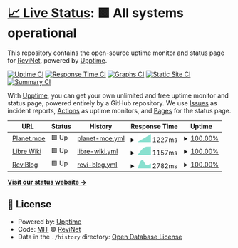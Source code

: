 # [📈 Live Status](https://revinet.github.io/upptime): <!--live status--> **🟩 All systems operational**

This repository contains the open-source uptime monitor and status page for [ReviNet](https://revinet.github.io/upptime), powered by [Upptime](https://github.com/upptime/upptime).

[![Uptime CI](https://github.com/koj-co/upptime/workflows/Uptime%20CI/badge.svg)](https://github.com/koj-co/upptime/actions?query=workflow%3A%22Uptime+CI%22)
[![Response Time CI](https://github.com/koj-co/upptime/workflows/Response%20Time%20CI/badge.svg)](https://github.com/koj-co/upptime/actions?query=workflow%3A%22Response+Time+CI%22)
[![Graphs CI](https://github.com/koj-co/upptime/workflows/Graphs%20CI/badge.svg)](https://github.com/koj-co/upptime/actions?query=workflow%3A%22Graphs+CI%22)
[![Static Site CI](https://github.com/koj-co/upptime/workflows/Static%20Site%20CI/badge.svg)](https://github.com/koj-co/upptime/actions?query=workflow%3A%22Static+Site+CI%22)
[![Summary CI](https://github.com/koj-co/upptime/workflows/Summary%20CI/badge.svg)](https://github.com/koj-co/upptime/actions?query=workflow%3A%22Summary+CI%22)

With [Upptime](https://upptime.js.org), you can get your own unlimited and free uptime monitor and status page, powered entirely by a GitHub repository. We use [Issues](https://github.com/revinet/upptime/issues) as incident reports, [Actions](https://github.com/revinet/upptime/actions) as uptime monitors, and [Pages](https://revinet.github.io/upptime) for the status page.

<!--start: status pages-->
<!-- This summary is generated by Upptime (https://github.com/upptime/upptime) -->
<!-- Do not edit this manually, your changes will be overwritten -->
<!-- prettier-ignore -->
| URL | Status | History | Response Time | Uptime |
| --- | ------ | ------- | ------------- | ------ |
| <img alt="" src="https://favicons.githubusercontent.com/planet.moe" height="13"> [Planet.moe](https://planet.moe/about) | 🟩 Up | [planet-moe.yml](https://github.com/revinet/upptime/commits/master/history/planet-moe.yml) | <details><summary><img alt="Response time graph" src="./graphs/planet-moe/response-time-week.png" height="20"> 1227ms</summary><br><a href="https://revinet.github.io/upptime/history/planet-moe"><img alt="Response time 1227" src="https://img.shields.io/endpoint?url=https%3A%2F%2Fraw.githubusercontent.com%2Frevinet%2Fupptime%2Fmaster%2Fapi%2Fplanet-moe%2Fresponse-time.json"></a><br><a href="https://revinet.github.io/upptime/history/planet-moe"><img alt="24-hour response time 1227" src="https://img.shields.io/endpoint?url=https%3A%2F%2Fraw.githubusercontent.com%2Frevinet%2Fupptime%2Fmaster%2Fapi%2Fplanet-moe%2Fresponse-time-day.json"></a><br><a href="https://revinet.github.io/upptime/history/planet-moe"><img alt="7-day response time 1227" src="https://img.shields.io/endpoint?url=https%3A%2F%2Fraw.githubusercontent.com%2Frevinet%2Fupptime%2Fmaster%2Fapi%2Fplanet-moe%2Fresponse-time-week.json"></a><br><a href="https://revinet.github.io/upptime/history/planet-moe"><img alt="30-day response time 1227" src="https://img.shields.io/endpoint?url=https%3A%2F%2Fraw.githubusercontent.com%2Frevinet%2Fupptime%2Fmaster%2Fapi%2Fplanet-moe%2Fresponse-time-month.json"></a><br><a href="https://revinet.github.io/upptime/history/planet-moe"><img alt="1-year response time 1227" src="https://img.shields.io/endpoint?url=https%3A%2F%2Fraw.githubusercontent.com%2Frevinet%2Fupptime%2Fmaster%2Fapi%2Fplanet-moe%2Fresponse-time-year.json"></a></details> | <details><summary><a href="https://revinet.github.io/upptime/history/planet-moe">100.00%</a></summary><a href="https://revinet.github.io/upptime/history/planet-moe"><img alt="All-time uptime 100.00%" src="https://img.shields.io/endpoint?url=https%3A%2F%2Fraw.githubusercontent.com%2Frevinet%2Fupptime%2Fmaster%2Fapi%2Fplanet-moe%2Fuptime.json"></a><br><a href="https://revinet.github.io/upptime/history/planet-moe"><img alt="24-hour uptime 100.00%" src="https://img.shields.io/endpoint?url=https%3A%2F%2Fraw.githubusercontent.com%2Frevinet%2Fupptime%2Fmaster%2Fapi%2Fplanet-moe%2Fuptime-day.json"></a><br><a href="https://revinet.github.io/upptime/history/planet-moe"><img alt="7-day uptime 100.00%" src="https://img.shields.io/endpoint?url=https%3A%2F%2Fraw.githubusercontent.com%2Frevinet%2Fupptime%2Fmaster%2Fapi%2Fplanet-moe%2Fuptime-week.json"></a><br><a href="https://revinet.github.io/upptime/history/planet-moe"><img alt="30-day uptime 100.00%" src="https://img.shields.io/endpoint?url=https%3A%2F%2Fraw.githubusercontent.com%2Frevinet%2Fupptime%2Fmaster%2Fapi%2Fplanet-moe%2Fuptime-month.json"></a><br><a href="https://revinet.github.io/upptime/history/planet-moe"><img alt="1-year uptime 100.00%" src="https://img.shields.io/endpoint?url=https%3A%2F%2Fraw.githubusercontent.com%2Frevinet%2Fupptime%2Fmaster%2Fapi%2Fplanet-moe%2Fuptime-year.json"></a></details>
| <img alt="" src="https://favicons.githubusercontent.com/librewiki.net" height="13"> [Libre Wiki](https://librewiki.net/wiki/사용자:-revi) | 🟩 Up | [libre-wiki.yml](https://github.com/revinet/upptime/commits/master/history/libre-wiki.yml) | <details><summary><img alt="Response time graph" src="./graphs/libre-wiki/response-time-week.png" height="20"> 1157ms</summary><br><a href="https://revinet.github.io/upptime/history/libre-wiki"><img alt="Response time 1157" src="https://img.shields.io/endpoint?url=https%3A%2F%2Fraw.githubusercontent.com%2Frevinet%2Fupptime%2Fmaster%2Fapi%2Flibre-wiki%2Fresponse-time.json"></a><br><a href="https://revinet.github.io/upptime/history/libre-wiki"><img alt="24-hour response time 1157" src="https://img.shields.io/endpoint?url=https%3A%2F%2Fraw.githubusercontent.com%2Frevinet%2Fupptime%2Fmaster%2Fapi%2Flibre-wiki%2Fresponse-time-day.json"></a><br><a href="https://revinet.github.io/upptime/history/libre-wiki"><img alt="7-day response time 1157" src="https://img.shields.io/endpoint?url=https%3A%2F%2Fraw.githubusercontent.com%2Frevinet%2Fupptime%2Fmaster%2Fapi%2Flibre-wiki%2Fresponse-time-week.json"></a><br><a href="https://revinet.github.io/upptime/history/libre-wiki"><img alt="30-day response time 1157" src="https://img.shields.io/endpoint?url=https%3A%2F%2Fraw.githubusercontent.com%2Frevinet%2Fupptime%2Fmaster%2Fapi%2Flibre-wiki%2Fresponse-time-month.json"></a><br><a href="https://revinet.github.io/upptime/history/libre-wiki"><img alt="1-year response time 1157" src="https://img.shields.io/endpoint?url=https%3A%2F%2Fraw.githubusercontent.com%2Frevinet%2Fupptime%2Fmaster%2Fapi%2Flibre-wiki%2Fresponse-time-year.json"></a></details> | <details><summary><a href="https://revinet.github.io/upptime/history/libre-wiki">100.00%</a></summary><a href="https://revinet.github.io/upptime/history/libre-wiki"><img alt="All-time uptime 100.00%" src="https://img.shields.io/endpoint?url=https%3A%2F%2Fraw.githubusercontent.com%2Frevinet%2Fupptime%2Fmaster%2Fapi%2Flibre-wiki%2Fuptime.json"></a><br><a href="https://revinet.github.io/upptime/history/libre-wiki"><img alt="24-hour uptime 100.00%" src="https://img.shields.io/endpoint?url=https%3A%2F%2Fraw.githubusercontent.com%2Frevinet%2Fupptime%2Fmaster%2Fapi%2Flibre-wiki%2Fuptime-day.json"></a><br><a href="https://revinet.github.io/upptime/history/libre-wiki"><img alt="7-day uptime 100.00%" src="https://img.shields.io/endpoint?url=https%3A%2F%2Fraw.githubusercontent.com%2Frevinet%2Fupptime%2Fmaster%2Fapi%2Flibre-wiki%2Fuptime-week.json"></a><br><a href="https://revinet.github.io/upptime/history/libre-wiki"><img alt="30-day uptime 100.00%" src="https://img.shields.io/endpoint?url=https%3A%2F%2Fraw.githubusercontent.com%2Frevinet%2Fupptime%2Fmaster%2Fapi%2Flibre-wiki%2Fuptime-month.json"></a><br><a href="https://revinet.github.io/upptime/history/libre-wiki"><img alt="1-year uptime 100.00%" src="https://img.shields.io/endpoint?url=https%3A%2F%2Fraw.githubusercontent.com%2Frevinet%2Fupptime%2Fmaster%2Fapi%2Flibre-wiki%2Fuptime-year.json"></a></details>
| <img alt="" src="https://favicons.githubusercontent.com/wp.revi.blog" height="13"> [ReviBlog](https://wp.revi.blog) | 🟩 Up | [revi-blog.yml](https://github.com/revinet/upptime/commits/master/history/revi-blog.yml) | <details><summary><img alt="Response time graph" src="./graphs/revi-blog/response-time-week.png" height="20"> 2782ms</summary><br><a href="https://revinet.github.io/upptime/history/revi-blog"><img alt="Response time 2782" src="https://img.shields.io/endpoint?url=https%3A%2F%2Fraw.githubusercontent.com%2Frevinet%2Fupptime%2Fmaster%2Fapi%2Frevi-blog%2Fresponse-time.json"></a><br><a href="https://revinet.github.io/upptime/history/revi-blog"><img alt="24-hour response time 2782" src="https://img.shields.io/endpoint?url=https%3A%2F%2Fraw.githubusercontent.com%2Frevinet%2Fupptime%2Fmaster%2Fapi%2Frevi-blog%2Fresponse-time-day.json"></a><br><a href="https://revinet.github.io/upptime/history/revi-blog"><img alt="7-day response time 2782" src="https://img.shields.io/endpoint?url=https%3A%2F%2Fraw.githubusercontent.com%2Frevinet%2Fupptime%2Fmaster%2Fapi%2Frevi-blog%2Fresponse-time-week.json"></a><br><a href="https://revinet.github.io/upptime/history/revi-blog"><img alt="30-day response time 2782" src="https://img.shields.io/endpoint?url=https%3A%2F%2Fraw.githubusercontent.com%2Frevinet%2Fupptime%2Fmaster%2Fapi%2Frevi-blog%2Fresponse-time-month.json"></a><br><a href="https://revinet.github.io/upptime/history/revi-blog"><img alt="1-year response time 2782" src="https://img.shields.io/endpoint?url=https%3A%2F%2Fraw.githubusercontent.com%2Frevinet%2Fupptime%2Fmaster%2Fapi%2Frevi-blog%2Fresponse-time-year.json"></a></details> | <details><summary><a href="https://revinet.github.io/upptime/history/revi-blog">100.00%</a></summary><a href="https://revinet.github.io/upptime/history/revi-blog"><img alt="All-time uptime 100.00%" src="https://img.shields.io/endpoint?url=https%3A%2F%2Fraw.githubusercontent.com%2Frevinet%2Fupptime%2Fmaster%2Fapi%2Frevi-blog%2Fuptime.json"></a><br><a href="https://revinet.github.io/upptime/history/revi-blog"><img alt="24-hour uptime 100.00%" src="https://img.shields.io/endpoint?url=https%3A%2F%2Fraw.githubusercontent.com%2Frevinet%2Fupptime%2Fmaster%2Fapi%2Frevi-blog%2Fuptime-day.json"></a><br><a href="https://revinet.github.io/upptime/history/revi-blog"><img alt="7-day uptime 100.00%" src="https://img.shields.io/endpoint?url=https%3A%2F%2Fraw.githubusercontent.com%2Frevinet%2Fupptime%2Fmaster%2Fapi%2Frevi-blog%2Fuptime-week.json"></a><br><a href="https://revinet.github.io/upptime/history/revi-blog"><img alt="30-day uptime 100.00%" src="https://img.shields.io/endpoint?url=https%3A%2F%2Fraw.githubusercontent.com%2Frevinet%2Fupptime%2Fmaster%2Fapi%2Frevi-blog%2Fuptime-month.json"></a><br><a href="https://revinet.github.io/upptime/history/revi-blog"><img alt="1-year uptime 100.00%" src="https://img.shields.io/endpoint?url=https%3A%2F%2Fraw.githubusercontent.com%2Frevinet%2Fupptime%2Fmaster%2Fapi%2Frevi-blog%2Fuptime-year.json"></a></details>

<!--end: status pages-->

[**Visit our status website →**](https://revinet.github.io/upptime)

## 📄 License

- Powered by: [Upptime](https://github.com/upptime/upptime)
- Code: [MIT](./LICENSE) © [ReviNet](https://revinet.github.io/upptime)
- Data in the `./history` directory: [Open Database License](https://opendatacommons.org/licenses/odbl/1-0/)
